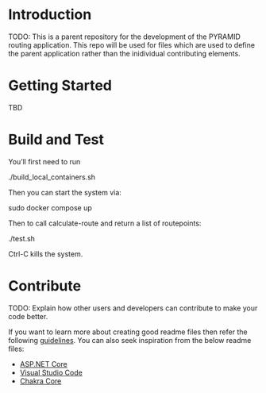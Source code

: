 # Introduction 
TODO: This is a parent repository for the development of the PYRAMID routing application. This repo will be used for files which are used to define the parent application rather than the inidividual contributing elements.

# Getting Started
TBD

# Build and Test
You’ll first need to run

./build_local_containers.sh

Then you can start the system via:

sudo docker compose up

Then to call calculate-route and return a list of routepoints:

./test.sh

Ctrl-C kills the system.

# Contribute
TODO: Explain how other users and developers can contribute to make your code better. 

If you want to learn more about creating good readme files then refer the following [guidelines](https://docs.microsoft.com/en-us/azure/devops/repos/git/create-a-readme?view=azure-devops). You can also seek inspiration from the below readme files:
- [ASP.NET Core](https://github.com/aspnet/Home)
- [Visual Studio Code](https://github.com/Microsoft/vscode)
- [Chakra Core](https://github.com/Microsoft/ChakraCore)